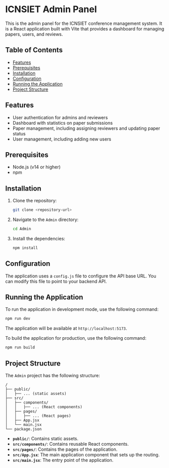 # ICNSIET Admin Panel

This is the admin panel for the ICNSIET conference management system. It is a React application built with Vite that provides a dashboard for managing papers, users, and reviews.

## Table of Contents

- [Features](#features)
- [Prerequisites](#prerequisites)
- [Installation](#installation)
- [Configuration](#configuration)
- [Running the Application](#running-the-application)
- [Project Structure](#project-structure)

## Features

- User authentication for admins and reviewers
- Dashboard with statistics on paper submissions
- Paper management, including assigning reviewers and updating paper status
- User management, including adding new users

## Prerequisites

- Node.js (v14 or higher)
- npm

## Installation

1. Clone the repository:
   ```bash
   git clone <repository-url>
   ```
2. Navigate to the `Admin` directory:
   ```bash
   cd Admin
   ```
3. Install the dependencies:
   ```bash
   npm install
   ```

## Configuration

The application uses a `config.js` file to configure the API base URL. You can modify this file to point to your backend API.

## Running the Application

To run the application in development mode, use the following command:

```bash
npm run dev
```

The application will be available at `http://localhost:5173`.

To build the application for production, use the following command:

```bash
npm run build
```

## Project Structure

The `Admin` project has the following structure:

```
/
├── public/
│   ├── ... (static assets)
├── src/
│   ├── components/
│   │   ├── ... (React components)
│   ├── pages/
│   │   ├── ... (React pages)
│   ├── App.jsx
│   └── main.jsx
└── package.json
```

- **`public/`**: Contains static assets.
- **`src/components/`**: Contains reusable React components.
- **`src/pages/`**: Contains the pages of the application.
- **`src/App.jsx`**: The main application component that sets up the routing.
- **`src/main.jsx`**: The entry point of the application.

